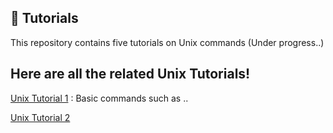 ## 🚀 Tutorials

This repository contains five tutorials on Unix commands (Under progress..)

## Here are all the related Unix Tutorials!

[Unix Tutorial 1](https://github.com/sekhwal/Unix_tutorial_1/blob/main/README.md) 
: Basic commands such as ..

[Unix Tutorial 2](https://github.com/sekhwal/Unix_tutorial_1/blob/main/README.md)



